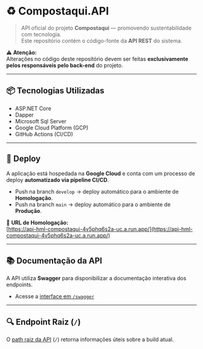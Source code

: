 # ♻️ Compostaqui.API

> API oficial do projeto **Compostaqui** — promovendo sustentabilidade com tecnologia.  
> Este repositório contém o código-fonte da **API REST** do sistema.

⚠️ **Atenção:**  
Alterações no código deste repositório devem ser feitas **exclusivamente pelos responsáveis pelo back-end** do projeto.

---

## 📦 Tecnologias Utilizadas

- ASP.NET Core
- Dapper
- Microsoft Sql Server
- Google Cloud Platform (GCP)
- GitHub Actions (CI/CD)

---

## 🚀 Deploy

A aplicação está hospedada na **Google Cloud** e conta com um processo de deploy **automatizado via pipeline CI/CD**.

- Push na branch `develop` → deploy automático para o ambiente de **Homologação**.
- Push na branch `main` → deploy automático para o ambiente de **Produção**.

📡 **URL de Homologação:**  
[https://api-hml-compostaqui-4v5phq6s2a-uc.a.run.app/](https://api-hml-compostaqui-4v5phq6s2a-uc.a.run.app/)

---

## 📚 Documentação da API

A API utiliza **Swagger** para disponibilizar a documentação interativa dos endpoints.

- Acesse a [interface em `/swagger`](https://api-hml-compostaqui-4v5phq6s2a-uc.a.run.app/swagger)

---

## 🔍 Endpoint Raiz (`/`)

O [path raiz da API](https://api-hml-compostaqui-4v5phq6s2a-uc.a.run.app/) (`/`) retorna informações úteis sobre a build atual.
